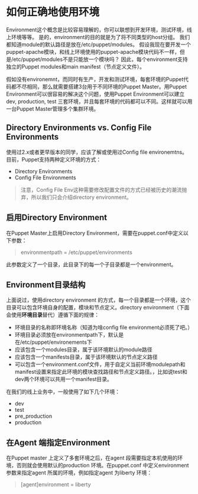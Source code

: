 # 如何正确地使用环境

Environment这个概念是比较容易理解的，你可以联想到开发环境，测试环境，线上环境等等。
是的，environment的目的就是为了将不同类型的host分组。
我们都知道module的默认路径是放在/etc/puppet/modules。
假设我现在要开发一个puppet-apache模块，和线上环境使用的puppet-apache模块代码不一样，但是/etc/puppet/modules不是只能放一个模块吗？
因此，每个environment支持独立的Puppet modules和main manifest（节点定义文件）。

假如没有environemnt，而同时有生产，开发和测试环境，每套环境的Puppet代码都不尽相同，那么就需要搭建3台用于不同环境的Puppet Master。用Puppet Environment可以很容易的解决这个问题，使用Puppet Environment可以建立dev, production, test 三套环境，并且每套环境的代码都可以不同。这样就可以用一台Puppet Master管理多个集群环境。

## Directory Environments vs. Config File Environments

使用过2.x或者更早版本的同学，应该了解或使用过Config file environemtns。目前，Puppet支持两种定义环境的方式：

 - Directory Environments
 - Config File Environments

> 注意，Config File Env这种需要修改配置文件的方式已经被历史的潮流抛弃，所以我们只会介绍directory environment。

## 启用Directory Environment

在Puppet Master上启用Directory Environment，需要在puppet.conf中定义以下参数：

> environmentpath = /etc/puppet/environments

此参数定义了一个目录，此目录下的每一个子目录都是一个environment。

## Environment目录结构

上面说过，使用directory environment 的方式，每一个目录都是一个环境，这个目录可以包含环境自身的配置，模块和节点定义。directory environment（下面会使用**环境目录**替代）遵循下面的规律：

- 环境目录的名称即环境名称（知道为啥config file environment必须死了吧。）
- 环境目录必须放在environmentpath下，默认是在/etc/puppet/environements下
- 应该包含一个modules目录，属于该环境默认的module路径
- 应该包含一个manifests目录，属于该环境默认的节点定义路径
- 可以包含一个environment.conf文件，用于自定义当前环境modulepath和manifest设置来指定此环境的模块查找路径和节点定义路径。，比如说test和dev两个环境可以共用一个manifest目录。

在我们的线上业务中，一般使用了如下几个环境：

* dev
* test
* pre_production
* production

## 在Agent 端指定Environment

在Puppet master 上定义了多套环境之后，在agent 段需要指定本机使用的环境，否则就会使用默认的production 环境。在puppet.conf 中定义environment 参数来指定agent 所属的环境，例如指定agent 为liberty 环境：
 
>    [agent]environment = liberty 


